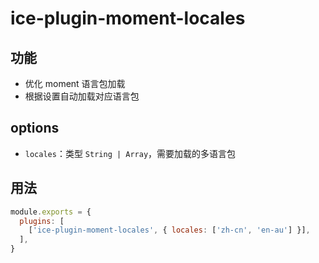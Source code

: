 # ice-plugin-moment-locales

## 功能

- 优化 moment 语言包加载
- 根据设置自动加载对应语言包

## options

- `locales`：类型 `String | Array`，需要加载的多语言包

## 用法

```js
module.exports = {
  plugins: [
    ['ice-plugin-moment-locales', { locales: ['zh-cn', 'en-au'] }],
  ],
}
```